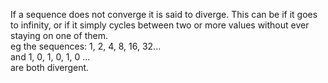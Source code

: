 If a sequence does not converge it is said to diverge. This can be if it
goes to infinity, or if it simply cycles between two or more values
without ever staying on one of them.\
 eg the sequences: 1, 2, 4, 8, 16, 32...\
 and 1, 0, 1, 0, 1, 0 ...\
 are both divergent.
